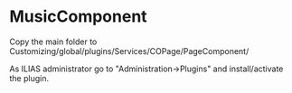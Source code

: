 MusicComponent
============

Copy the main folder to Customizing/global/plugins/Services/COPage/PageComponent/

As ILIAS administrator go to "Administration->Plugins" and install/activate the plugin.  
